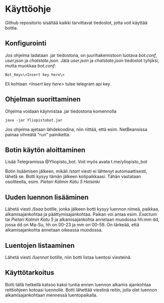 # Käyttöohje

Github repositorio sisältää kaikki tarvittavat tiedostot, jotta voit käyttää bottia.

## Konfigurointi

Jos ohjelma ladataan .jar tiedostona, on juurihakemistoon luotava _bot.conf_, _user.json_ ja _chatstate.json_.
Jätä _user.json_ ja _chatstate.json_ tiedostot tyhjiksi, mutta muokkaa _bot.conf_:
```
Bot_Key=\<Insert key here\>
```
Eli kohtaan _\<Insert key here\>_ tulee telegram api key.

## Ohjelman suorittaminen

Ohjelma voidaan käynnistaa .jar tiedostona komennolla
```
java -jar Yliopistobot.jar
```
Jos ohjelma ajetaan lähdekoodina, niin riittää, että esim. NetBeansissa painaa vihreätä "run" painiketta.

## Botin käytön aloittaminen

Lisää Telegramissa @Yliopisto_bot. Voit myös avata t.me/yliopisto_bot

Botin lisäämisen jälkeen, mikäli _/start_ viesti ei lähtenyt automaattisesti, lähetä se. Botti kysyy tämän jälkeen kotipaikkaasi.
Tähän vastataan osoitteella, esim. _Pietari Kalmin Katu 5 Helsinki_

## Uuden luennon lisääminen

Lähetä viesti _/lisaa_ botille, jonka jälkeen botti kysyy luennon nimeä, paikkaa, alkamisajankohtaa ja päättymisajankohtaa.
Paikan voi antaa esim. _Exactum_ tai _Pietari Kalmin Katu 5_ ja alkamisajankohta annetaan muodossa hh:mm dd, jossa dd on Ma-Su, hh on 00-23 ja mm on 00-59. 
On tärkeää, että alkamisajankohta annetaan oikeassa muodossa.

## Luentojen listaaminen

Lähetä viesti _/luennot_ botille, niin botti listaa luentosi viesteinä.

## Käyttötarkoitus

Botti tällä hetkellä katsoo kaksi tuntia ennen luennon alkamis ajankohtaa reittiohjeen kotoasi luennolle. Botti lähettää
viestinä reitin, jolla olet luennon alkamisajankohtaan mennessä luentopaikalla. 

